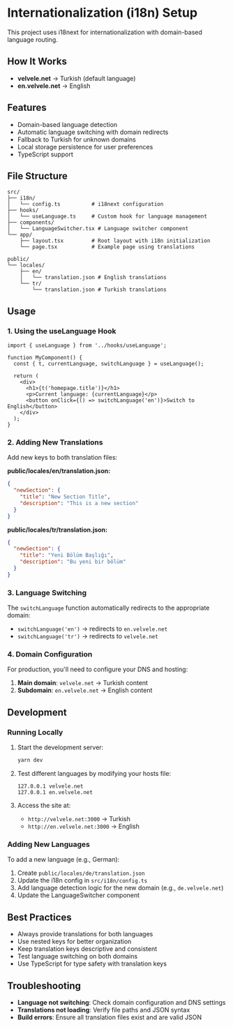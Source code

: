 # Internationalization (i18n) Setup

This project uses i18next for internationalization with domain-based language routing.

## How It Works

- **velvele.net** → Turkish (default language)
- **en.velvele.net** → English

## Features

- Domain-based language detection
- Automatic language switching with domain redirects
- Fallback to Turkish for unknown domains
- Local storage persistence for user preferences
- TypeScript support

## File Structure

```
src/
├── i18n/
│   └── config.ts          # i18next configuration
├── hooks/
│   └── useLanguage.ts     # Custom hook for language management
├── components/
│   └── LanguageSwitcher.tsx # Language switcher component
└── app/
    ├── layout.tsx         # Root layout with i18n initialization
    └── page.tsx           # Example page using translations

public/
└── locales/
    ├── en/
    │   └── translation.json # English translations
    └── tr/
        └── translation.json # Turkish translations
```

## Usage

### 1. Using the useLanguage Hook

```tsx
import { useLanguage } from '../hooks/useLanguage';

function MyComponent() {
  const { t, currentLanguage, switchLanguage } = useLanguage();

  return (
    <div>
      <h1>{t('homepage.title')}</h1>
      <p>Current language: {currentLanguage}</p>
      <button onClick={() => switchLanguage('en')}>Switch to English</button>
    </div>
  );
}
```

### 2. Adding New Translations

Add new keys to both translation files:

**public/locales/en/translation.json:**

```json
{
  "newSection": {
    "title": "New Section Title",
    "description": "This is a new section"
  }
}
```

**public/locales/tr/translation.json:**

```json
{
  "newSection": {
    "title": "Yeni Bölüm Başlığı",
    "description": "Bu yeni bir bölüm"
  }
}
```

### 3. Language Switching

The `switchLanguage` function automatically redirects to the appropriate domain:

- `switchLanguage('en')` → redirects to `en.velvele.net`
- `switchLanguage('tr')` → redirects to `velvele.net`

### 4. Domain Configuration

For production, you'll need to configure your DNS and hosting:

1. **Main domain**: `velvele.net` → Turkish content
2. **Subdomain**: `en.velvele.net` → English content

## Development

### Running Locally

1. Start the development server:

   ```bash
   yarn dev
   ```

2. Test different languages by modifying your hosts file:

   ```
   127.0.0.1 velvele.net
   127.0.0.1 en.velvele.net
   ```

3. Access the site at:
   - `http://velvele.net:3000` → Turkish
   - `http://en.velvele.net:3000` → English

### Adding New Languages

To add a new language (e.g., German):

1. Create `public/locales/de/translation.json`
2. Update the i18n config in `src/i18n/config.ts`
3. Add language detection logic for the new domain (e.g., `de.velvele.net`)
4. Update the LanguageSwitcher component

## Best Practices

- Always provide translations for both languages
- Use nested keys for better organization
- Keep translation keys descriptive and consistent
- Test language switching on both domains
- Use TypeScript for type safety with translation keys

## Troubleshooting

- **Language not switching**: Check domain configuration and DNS settings
- **Translations not loading**: Verify file paths and JSON syntax
- **Build errors**: Ensure all translation files exist and are valid JSON
